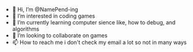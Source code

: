 - 👋 Hi, I’m @NamePend-ing
- 👀 I’m interested in coding games
- 🌱 I’m currently learning computer sience like, how to debug, and algorithms
- 💞️ I’m looking to collaborate on games
- 📫 How to reach me i don't check my email a lot so not in many ways

<!---
NamePend-ing/NamePend-ing is a ✨ special ✨ repository because its `README.md` (this file) appears on your GitHub profile.
You can click the Preview link to take a look at your changes.
--->
